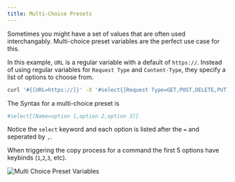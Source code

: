 ```yaml
---
title: Multi-Choice Presets
---
```


Sometimes you might have a set of values that are often used interchangably. Multi-choice preset variables are the perfect use case for this.

In this example, `URL` is a regular variable with a default of `https://`. Instead of using regular variables for `Request Type` and `Content-Type`, they specify a list of options to choose from.

~~~bash
curl '#{[URL=https://]}' -X '#select{[Request Type=GET,POST,DELETE,PUT]}' -H 'Content-Type: #select{[Content Type=application/json,text/html;charset=utf-8]}'
~~~

The Syntax for a multi-choice preset is

~~~bash
#select{[Name=option 1,option 2,option 3]}
~~~

Notice the `select` keyword and each option is listed after the `=` and seperated by `,`.

When triggering the copy process for a command the first 5 options have keybinds (`1`,`2`,`3`, etc).

![Multi Choice Preset Variables](/images/snipline/multi-choice.png)